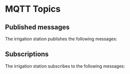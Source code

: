 # MQTT Topics

## Published messages

The irrigation station publishes the following messages:

## Subscriptions

The irrigation station subscribes to the following messages:
